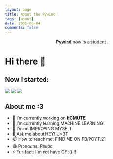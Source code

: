 ```yaml
---
layout: page
title: About the Pywind
tags: [about]
date: 2001-06-04
comments: false
---
```

    
<center><a href="https://pywind.github.io"><b>Pywind</b></a> now is a student .</center>

# Hi there 👋

## Now I started:
<a href="#" align="left">
<img align="left" src="https://img.shields.io/badge/-Python-333?style=flat-square&logo=Python&logoColor=fff">
<img align="left" src="https://img.shields.io/badge/-C/C++-c14438?style=flat-square&logo=C&logoColor=fff">
</a>

<a href="#">
<img align="center" src="https://github-readme-stats.vercel.app/api?username=pywind">
</a>

## About me :3

* 🔭 I’m currently working on **HCMUTE**
* 🌱 I’m currently learning MACHINE LEARNING
* 👯 I’m on IMPROVING MYSELT
* 💬 Ask me about HEY! U<3T
* 📫 How to reach me: FIND ME ON FB/PCYT.21 
* 😄 Pronouns: Phước
* ⚡ Fun fact: I'm not have GF :(( !!




